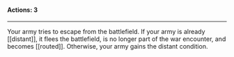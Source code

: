 #### Actions: 3
---
Your army tries to escape from the battlefield. If your army is already [[distant]], it flees the battlefield, is no longer part of the war encounter, and becomes [[routed]]. Otherwise, your army gains the distant condition.
